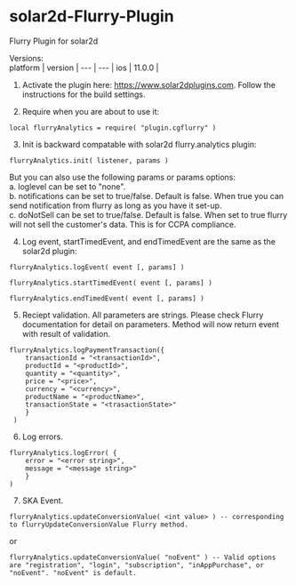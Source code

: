 # solar2d-Flurry-Plugin
Flurry Plugin for solar2d


Versions:  
platform | version | 
--- | --- |
ios | 11.0.0 |


1. Activate the plugin here: https://www.solar2dplugins.com. Follow the instructions for the build settings.

2. Require when you are about to use it:  
```
local flurryAnalytics = require( "plugin.cgflurry" )
```  

3. Init is backward compatable with solar2d flurry.analytics plugin:  
```
flurryAnalytics.init( listener, params )
```  
But you can also use the following params or params options:  
    a. loglevel can be set to "none".  
    b. notifications can be set to true/false. Default is false. When true you can send notification from flurry as long as you have it set-up.  
    c. doNotSell can be set to true/false. Default is false. When set to true flurry will not sell the customer's data. This is for CCPA compliance.  

4. Log event, startTimedEvent, and endTimedEvent are the same as the solar2d plugin:  
```
flurryAnalytics.logEvent( event [, params] )
```  
```  
flurryAnalytics.startTimedEvent( event [, params] )
```  
```  
flurryAnalytics.endTimedEvent( event [, params] )
```  

5. Reciept validation. All parameters are strings. Please check Flurry documentation for detail on parameters. Method will now return event with result of validation.  
```
flurryAnalytics.logPaymentTransaction({ 
    transactionId = "<transactionId>",
    productId = "<productId>",
    quantity = "<quantity>",
    price = "<price>",
    currency = "<currency>",
    productName = "<productName>",
    transactionState = "<trasactionState>" 
    }
 )
```  

6. Log errors.  
```
flurryAnalytics.logError( {
    error = "<error string>",
    message = "<message string>"
    }
)
```  
7. SKA Event.
```
flurryAnalytics.updateConversionValue( <int value> ) -- corresponding to flurryUpdateConversionValue Flurry method.
```  
or
```
flurryAnalytics.updateConversionValue( "noEvent" ) -- Valid options are "registration", "login", "subscription", "inAppPurchase", or "noEvent". "noEvent" is default.
```

